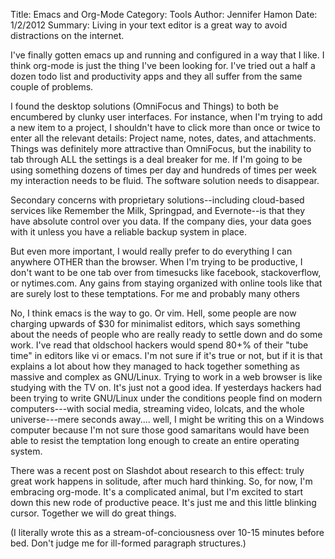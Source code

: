 Title: Emacs and Org-Mode
Category: Tools
Author: Jennifer Hamon
Date: 1/2/2012
Summary: Living in your text editor is a great way to avoid distractions on the internet.

I've finally gotten emacs up and running and configured in a way that
I like.  I think org-mode is just the thing I've been looking for.
I've tried out a half a dozen todo list and productivity apps and they
all suffer from the same couple of problems.

I found the desktop solutions (OmniFocus and Things) to both be
encumbered by clunky user interfaces.  For instance, when I'm trying
to add a new item to a project, I shouldn't have to click more than
once or twice to enter all the relevant details: Project name, notes,
dates, and attachments.  Things was definitely more attractive than
OmniFocus, but the inability to tab through ALL the settings is a deal
breaker for me. If I'm going to be using something dozens of times per
day and hundreds of times per week my interaction needs to be fluid.
The software solution needs to disappear.

Secondary concerns with proprietary solutions--including cloud-based
services like Remember the Milk, Springpad, and Evernote--is that they
have absolute control over you data.  If the company dies, your data
goes with it unless you have a reliable backup system in place.

But even more important, I would really prefer to do everything I can
anywhere OTHER than the browser.  When I'm trying to be productive, I
don't want to be one tab over from timesucks like facebook,
stackoverflow, or nytimes.com.  Any gains from staying organized with
online tools like that are surely lost to these temptations.  For me
and probably many others

No, I think emacs is the way to go.  Or vim.  Hell, some people are
now charging upwards of $30 for minimalist editors, which says
something about the needs of people who are really ready to settle
down and do some work.  I've read that oldschool hackers would spend
80+% of their "tube time" in editors like vi or emacs.  I'm not sure
if it's true or not, but if it is that explains a lot about how they
managed to hack together something as massive and complex as
GNU/Linux.  Trying to work in a web browser is like studying with the
TV on.  It's just not a good idea.  If yesterdays hackers had been
trying to write GNU/Linux under the conditions people find on modern
computers---with social media, streaming video, lolcats, and the whole
universe---mere seconds away.... well, I might be writing this on a
Windows computer because I'm not sure those good samaritans would have
been able to resist the temptation long enough to create an entire
operating system.

There was a recent post on Slashdot about research to this effect:
truly great work happens in solitude, after much hard thinking.  So,
for now, I'm embracing org-mode.  It's a complicated animal, but I'm
excited to start down this new rode of productive peace.  It's just me
and this little blinking cursor.  Together we will do great things.

(I literally wrote this as a stream-of-conciousness over 10-15 minutes
before bed.  Don't judge me for ill-formed paragraph structures.)


